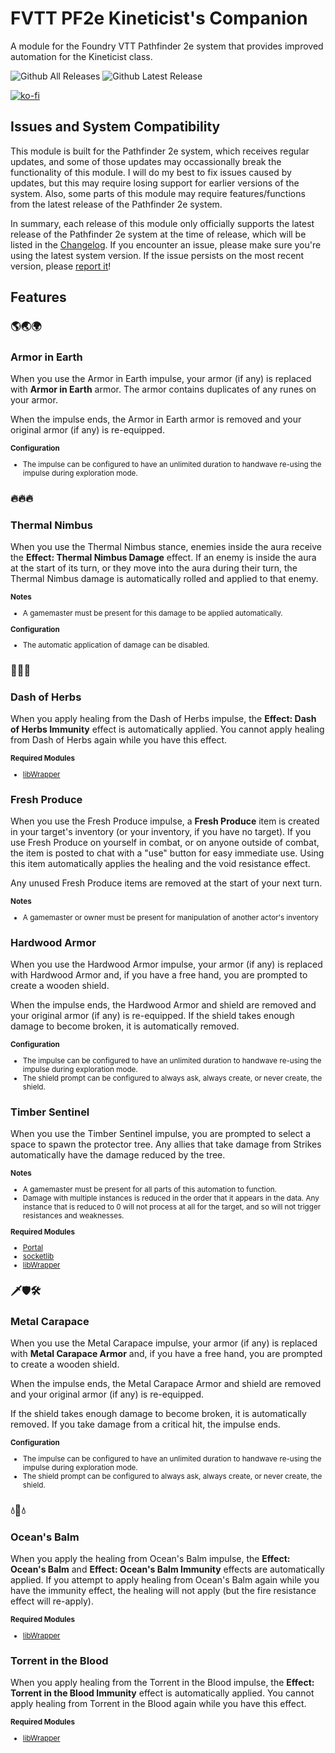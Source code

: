 # FVTT PF2e Kineticist's Companion
A module for the Foundry VTT Pathfinder 2e system that provides improved automation for the Kineticist class.

![Github All Releases](https://img.shields.io/github/downloads/JDCalvert/pf2e-kineticists-companion/total.svg)
![Github Latest Release](https://img.shields.io/github/downloads/JDCalvert/pf2e-kineticists-companion/1.6.0/total)

[![ko-fi](https://ko-fi.com/img/githubbutton_sm.svg)](https://ko-fi.com/jdcalvert)

## Issues and System Compatibility
This module is built for the Pathfinder 2e system, which receives regular updates, and some of those updates may occassionally break the functionality of this module. I will do my best to fix issues caused by updates, but this may require losing support for earlier versions of the system. Also, some parts of this module may require features/functions from the latest release of the Pathfinder 2e system.

In summary, each release of this module only officially supports the latest release of the Pathfinder 2e system at the time of release, which will be listed in the [Changelog](/CHANGELOG.md). If you encounter an issue, please make sure you're using the latest system version. If the issue persists on the most recent version, please [report it](https://github.com/JDCalvert/pf2e-kineticists-companion/issues/new)!

## Features

### :earth_americas::earth_asia::earth_africa:
### Armor in Earth
When you use the Armor in Earth impulse, your armor (if any) is replaced with **Armor in Earth** armor. The armor contains duplicates of any runes on your armor.

When the impulse ends, the Armor in Earth armor is removed and your original armor (if any) is re-equipped.

<small>
    <b>Configuration</b>
    <ul>
        <li>The impulse can be configured to have an unlimited duration to handwave re-using the impulse during exploration mode.</li>
    </ul>
</small>

### :fire::fire::fire:

### Thermal Nimbus
When you use the Thermal Nimbus stance, enemies inside the aura receive the **Effect: Thermal Nimbus Damage** effect. If an enemy is inside the aura at the start of its turn, or they move into the aura during their turn, the Thermal Nimbus damage is automatically rolled and applied to that enemy.

<small>
    <b>Notes</b>
    <ul>
        <li>A gamemaster must be present for this damage to be applied automatically.</li>
    </ul>
    <b>Configuration</b>
    <ul>
        <li>The automatic application of damage can be disabled.</li>
    </ul>
</small>

### :deciduous_tree::deciduous_tree::deciduous_tree:

### Dash of Herbs
When you apply healing from the Dash of Herbs impulse, the **Effect: Dash of Herbs Immunity** effect is automatically applied. You cannot apply healing from Dash of Herbs again while you have this effect.

<small>
    <b>Required Modules</b>
    <ul>
        <li><a href="https://foundryvtt.com/packages/lib-wrapper">libWrapper</a></li>
    </ul>
</small>

### Fresh Produce
When you use the Fresh Produce impulse, a **Fresh Produce** item is created in your target's inventory (or your inventory, if you have no target). If you use Fresh Produce on yourself in combat, or on anyone outside of combat, the item is posted to chat with a "use" button for easy immediate use. Using this item automatically applies the healing and the void resistance effect.

Any unused Fresh Produce items are removed at the start of your next turn.

<small>
    <b>Notes</b>
    <ul>
        <li>A gamemaster or owner must be present for manipulation of another actor's inventory</li>
    </ul>
</small>

### Hardwood Armor
When you use the Hardwood Armor impulse, your armor (if any) is replaced with Hardwood Armor and, if you have a free hand, you are prompted to create a wooden shield.

When the impulse ends, the Hardwood Armor and shield are removed and your original armor (if any) is re-equipped. If the shield takes enough damage to become broken, it is automatically removed.

<small>
    <b>Configuration</b>
    <ul>
        <li>The impulse can be configured to have an unlimited duration to handwave re-using the impulse during exploration mode.</li>
        <li>The shield prompt can be configured to always ask, always create, or never create, the shield.</li>
    </ul>
</small>

### Timber Sentinel
When you use the Timber Sentinel impulse, you are prompted to select a space to spawn the protector tree. Any allies that take damage from Strikes automatically have the damage reduced by the tree.

<small>
    <b>Notes</b>
    <ul>
        <li>A gamemaster must be present for all parts of this automation to function.</li>
        <li>Damage with multiple instances is reduced in the order that it appears in the data. Any instance that is reduced to 0 will not process at all for the target, and so will not trigger resistances and weaknesses.</li>
    </ul>
    <b>Required Modules</b>
    <ul>
        <li><a href="https://foundryvtt.com/packages/portal-lib">Portal</a></li>
        <li><a href="https://foundryvtt.com/packages/socketlib">socketlib</a></li>
        <li><a href="https://foundryvtt.com/packages/lib-wrapper">libWrapper</a></li>
    </ul>
</small>

### :dagger::shield::hammer_and_wrench:

### Metal Carapace
When you use the Metal Carapace impulse, your armor (if any) is replaced with **Metal Carapace Armor** and, if you have a free hand, you are prompted to create a wooden shield.

When the impulse ends, the Metal Carapace Armor and shield are removed and your original armor (if any) is re-equipped.

If the shield takes enough damage to become broken, it is automatically removed. If you take damage from a critical hit, the impulse ends.

<small>
    <b>Configuration</b>
    <ul>
        <li>The impulse can be configured to have an unlimited duration to handwave re-using the impulse during exploration mode.</li>
        <li>The shield prompt can be configured to always ask, always create, or never create, the shield.</li>
    </ul>
</small>

### :droplet::ocean::droplet:

### Ocean's Balm
When you apply the healing from Ocean's Balm impulse, the **Effect: Ocean's Balm** and **Effect: Ocean's Balm Immunity** effects are automatically applied. If you attempt to apply healing from Ocean's Balm again while you have the immunity effect, the healing will not apply (but the fire resistance effect will re-apply).

<small>
    <b>Required Modules</b>
    <ul>
        <li><a href="https://foundryvtt.com/packages/lib-wrapper">libWrapper</a></li>
    </ul>
</small>

### Torrent in the Blood
When you apply healing from the Torrent in the Blood impulse, the **Effect: Torrent in the Blood Immunity** effect is automatically applied. You cannot apply healing from Torrent in the Blood again while you have this effect.

<small>
    <b>Required Modules</b>
    <ul>
        <li><a href="https://foundryvtt.com/packages/lib-wrapper">libWrapper</a></li>
    </ul>
</small>
